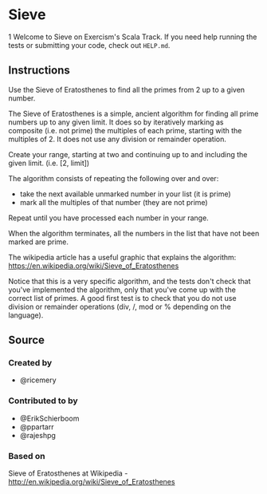 # Sieve
1
Welcome to Sieve on Exercism's Scala Track.
If you need help running the tests or submitting your code, check out `HELP.md`.

## Instructions

Use the Sieve of Eratosthenes to find all the primes from 2 up to a given
number.

The Sieve of Eratosthenes is a simple, ancient algorithm for finding all
prime numbers up to any given limit. It does so by iteratively marking as
composite (i.e. not prime) the multiples of each prime, starting with the
multiples of 2. It does not use any division or remainder operation.

Create your range, starting at two and continuing up to and including the given limit. (i.e. [2, limit])

The algorithm consists of repeating the following over and over:

- take the next available unmarked number in your list (it is prime)
- mark all the multiples of that number (they are not prime)

Repeat until you have processed each number in your range.

When the algorithm terminates, all the numbers in the list that have not
been marked are prime.

The wikipedia article has a useful graphic that explains the algorithm:
https://en.wikipedia.org/wiki/Sieve_of_Eratosthenes

Notice that this is a very specific algorithm, and the tests don't check
that you've implemented the algorithm, only that you've come up with the
correct list of primes. A good first test is to check that you do not use
division or remainder operations (div, /, mod or % depending on the
language).

## Source

### Created by

- @ricemery

### Contributed to by

- @ErikSchierboom
- @ppartarr
- @rajeshpg

### Based on

Sieve of Eratosthenes at Wikipedia - http://en.wikipedia.org/wiki/Sieve_of_Eratosthenes